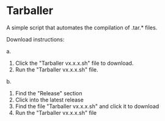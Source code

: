 # Tarballer
A simple script that automates the compilation of .tar.* files.

Download instructions:

a.
  1. Click the "Tarballer vx.x.x.sh" file to download.
  2. Run the "Tarballer vx.x.x.sh" file.

b. 
  1. Find the "Release" section
  2. Click into the latest release
  3. Find the file "Tarballer vx.x.x.sh" and click it to download
  4. Run the "Tarballer vx.x.x.sh" file
